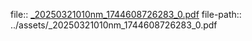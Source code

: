file:: [_20250321010nm_1744608726283_0.pdf](../assets/_20250321010nm_1744608726283_0.pdf)
file-path:: ../assets/_20250321010nm_1744608726283_0.pdf
